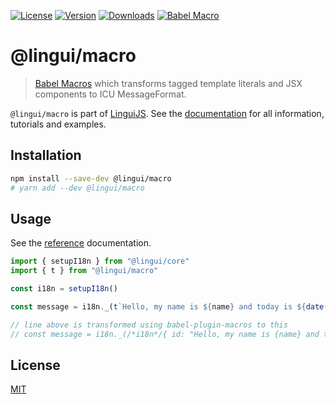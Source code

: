 [![License][badge-license]][license]
[![Version][badge-version]][package]
[![Downloads][badge-downloads]][package]
[![Babel Macro][badge-macro]][linguijs]

# @lingui/macro

> [Babel Macros](https://github.com/kentcdodds/babel-plugin-macros) which
> transforms tagged template literals and JSX components to ICU MessageFormat.

`@lingui/macro` is part of [LinguiJS][linguijs]. See the [documentation][documentation]
for all information, tutorials and examples.

## Installation

```sh
npm install --save-dev @lingui/macro
# yarn add --dev @lingui/macro
```

## Usage

See the [reference][reference] documentation.

```jsx
import { setupI18n } from "@lingui/core"
import { t } from "@lingui/macro"

const i18n = setupI18n()

const message = i18n._(t`Hello, my name is ${name} and today is ${date(now)}`)

// line above is transformed using babel-plugin-macros to this
// const message = i18n._(/*i18n*/{ id: "Hello, my name is {name} and today is {now,date}", values: { name, now }})
```

## License

[MIT][license]

[license]: https://github.com/lingui/js-lingui/blob/master/LICENSE
[linguijs]: https://github.com/lingui/js-lingui
[documentation]: https://lingui.js.org/
[reference]: https://lingui.js.org/ref/macro/
[package]: https://www.npmjs.com/package/@lingui/macro
[badge-downloads]: https://img.shields.io/npm/dw/@lingui/macro.svg
[badge-version]: https://img.shields.io/npm/v/@lingui/macro.svg
[badge-license]: https://img.shields.io/npm/l/@lingui/macro.svg
[badge-macro]: https://img.shields.io/badge/babel--macro-%F0%9F%8E%A3-f5da55.svg
